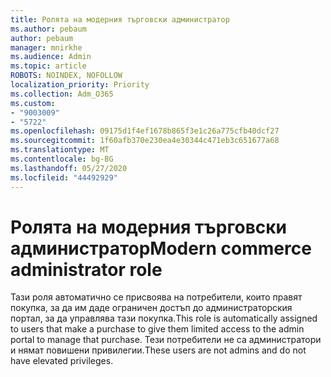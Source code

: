 ```yaml
---
title: Ролята на модерния търговски администратор
ms.author: pebaum
author: pebaum
manager: mnirkhe
ms.audience: Admin
ms.topic: article
ROBOTS: NOINDEX, NOFOLLOW
localization_priority: Priority
ms.collection: Adm_O365
ms.custom:
- "9003009"
- "5722"
ms.openlocfilehash: 09175d1f4ef1678b865f3e1c26a775cfb40dcf27
ms.sourcegitcommit: 1f60afb370e230ea4e30344c471eb3c651677a68
ms.translationtype: MT
ms.contentlocale: bg-BG
ms.lasthandoff: 05/27/2020
ms.locfileid: "44492929"
---
```

# <a name="modern-commerce-administrator-role"></a><span data-ttu-id="2c7b5-102">Ролята на модерния търговски администратор</span><span class="sxs-lookup"><span data-stu-id="2c7b5-102">Modern commerce administrator role</span></span>

<span data-ttu-id="2c7b5-103">Тази роля автоматично се присвоява на потребители, които правят покупка, за да им даде ограничен достъп до администраторския портал, за да управлява тази покупка.</span><span class="sxs-lookup"><span data-stu-id="2c7b5-103">This role is automatically assigned to users that make a purchase to give them limited access to the admin portal to manage that purchase.</span></span> <span data-ttu-id="2c7b5-104">Тези потребители не са администратори и нямат повишени привилегии.</span><span class="sxs-lookup"><span data-stu-id="2c7b5-104">These users are not admins and do not have elevated privileges.</span></span>
